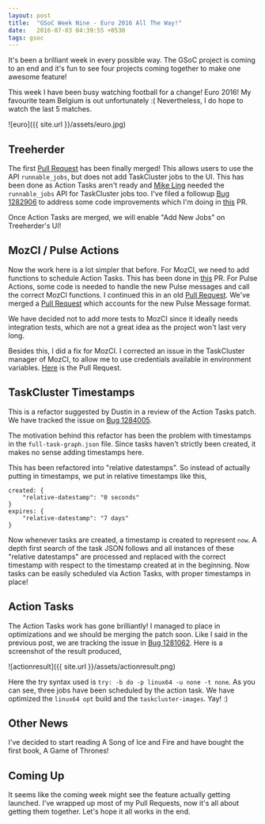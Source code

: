 ```yaml
---
layout: post
title:  "GSoC Week Nine - Euro 2016 All The Way!"
date:   2016-07-03 04:39:55 +0530
tags: gsoc
---
```

It's been a brilliant week in every possible way. The GSoC project is coming to an end and it's fun to see four projects coming together to make one awesome feature!

This week I have been busy watching football for a change! Euro 2016! My favourite team Belgium is out unfortunately :( Nevertheless, I do hope to watch the last 5 matches.

![euro]({{ site.url }}/assets/euro.jpg)

## Treeherder

The first [Pull Request](https://github.com/mozilla/treeherder/pull/1490) has been finally merged! This allows users to use the API `runnable_jobs`, but does not add TaskCluster jobs to the UI.
This has been done as Action Tasks aren't ready and [Mike Ling](https://github.com/MikeLing) needed the `runnable_jobs` API for TaskCluster jobs too.
I've filed a followup [Bug 1282906](https://bugzilla.mozilla.org/show_bug.cgi?id=1282906) to address some code improvements which I'm doing in [this](https://github.com/mozilla/treeherder/pull/1633) PR.

Once Action Tasks are merged, we will enable "Add New Jobs" on Treeherder's UI!

## MozCI / Pulse Actions

Now the work here is a lot simpler that before. For MozCI, we need to add functions to schedule Action Tasks. This has been done in [this](https://github.com/mozilla/mozilla_ci_tools/pull/489) PR. For Pulse Actions, some code is needed to handle the new Pulse messages and call the correct MozCI functions. I continued this in an old [Pull Request](https://github.com/mozilla/pulse_actions/pull/82). We've merged a [Pull Request](https://github.com/mozilla/pulse_actions/pull/90) which accounts for the new Pulse Message format.

We have decided not to add more tests to MozCI since it ideally needs integration tests, which are not a great idea as the project won't last very long.

Besides this, I did a fix for MozCI. I corrected an issue in the TaskCluster manager of MozCI, to allow me to use credentials available in environment variables. [Here](https://github.com/mozilla/mozilla_ci_tools/pull/490) is the Pull Request.

## TaskCluster Timestamps

This is a refactor suggested by Dustin in a review of the Action Tasks patch. We have tracked the issue on [Bug 1284005](https://bugzilla.mozilla.org/show_bug.cgi?id=1284005).

The motivation behind this refactor has been the problem with timestamps in the `full-task-graph.json` file. Since tasks haven't strictly been created, it makes no sense adding timestamps here.

This has been refactored into "relative datestamps". So instead of actually putting in timestamps, we put in relative timestamps like this,
```
created: {
	"relative-datestamp": "0 seconds"
}
expires: {
	"relative-datestamp": "7 days"
}
```
Now whenever tasks are created, a timestamp is created to represent `now`. A depth first search of the task JSON follows and all instances of these "relative datestamps" are processed and replaced with the correct timestamp with respect to the timestamp created at in the beginning.
Now tasks can be easily scheduled via Action Tasks, with proper timestamps in place!

## Action Tasks

The Action Tasks work has gone brilliantly! I managed to place in optimizations and we should be merging the patch soon. Like I said in the previous post, we are tracking the issue in [Bug 1281062](https://bugzilla.mozilla.org/show_bug.cgi?id=1281062). Here is a screenshot of the result produced,

![actionresult]({{ site.url }}/assets/actionresult.png)

Here the try syntax used is `try: -b do -p linux64 -u none -t none`. As you can see, three jobs have been scheduled by the action task. We have optimized the `linux64 opt` build and the `taskcluster-images`. Yay! :)

## Other News

I've decided to start reading A Song of Ice and Fire and have bought the first book, A Game of Thrones!

## Coming Up

It seems like the coming week might see the feature actually getting launched. I've wrapped up most of my Pull Requests, now it's all about getting them together. Let's hope it all works in the end.
